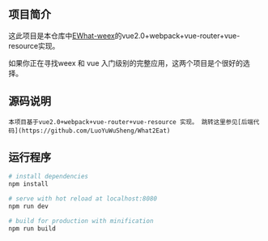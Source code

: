 ## 项目简介
  这此项目是本仓库中[EWhat-weex](https://github.com/Lx15/EWhat-weex)的vue2.0+webpack+vue-router+vue-resource实现。

  如果你正在寻找weex 和 vue 入门级别的完整应用，这两个项目是个很好的选择。
  
## 源码说明

    本项目基于vue2.0+webpack+vue-router+vue-resource 实现。 跳转这里参见[后端代码](https://github.com/LuoYuWuSheng/What2Eat)

## 运行程序
  ``` bash
  # install dependencies
  npm install

  # serve with hot reload at localhost:8080
  npm run dev

  # build for production with minification
  npm run build
  ```
 







